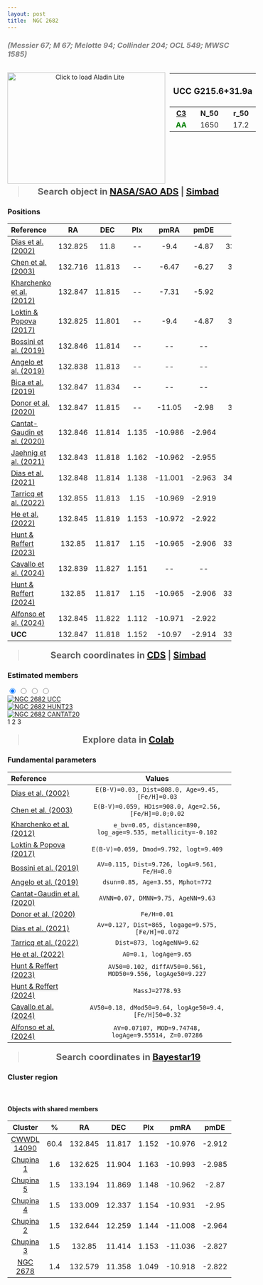 ```yaml
---
layout: post
title:  NGC 2682
---
```

<h3><span style="color: #808080;"><i>(Messier 67; M 67; Melotte 94; Collinder 204; OCL 549; MWSC 1585)</i></span></h3><div style="display: flex; justify-content: space-between; width:720px;height:250px">
<div style="text-align: center;">

<!-- Static image + data attributes for FOV and target -->
<img id="aladin_img"
     data-umami-event="aladin_load"
     src="https://raw.githubusercontent.com/ucc23/Q3P/main/plots/aladin/ngc2682.webp"
     alt="Click to load Aladin Lite" 
     style="width:355px;height:250px; cursor: pointer;"
     data-fov="0.573" 
     data-target="132.847 11.818"/>
<!-- Div to contain Aladin Lite viewer -->
<div id="aladin-lite-div" style="width:355px;height:250px;display:none;"></div>
<!-- Aladin Lite script (will be loaded after the image is clicked) -->
<script src="{{ site.baseurl }}/scripts/aladin_load.js"></script>

</div>
<!-- Left block -->

<table style="width:355px;height:250px;">
  <!-- Row 1 (title) -->
  <tr>
    <td colspan="5"><h3>UCC G215.6+31.9a</h3></td>
  </tr>
  <!-- Row 2 -->
  <tr>
    <th style="text-align: center;"><a href="https://ucc.ar/faq#what-is-the-c3-parameter" title="Combined class">C3</a></th>
    <th style="text-align: center;"><div title="Stars with membership probability >50%">N_50</div></th>
    <th style="text-align: center;"><div title="Radius that contains half the members [arcmin]">r_50</div></th>
  </tr>
  <!-- Row 3 -->
  <tr>
    <td style="text-align: center;"><span style="color: green; font-weight: bold;">A</span><span style="color: green; font-weight: bold;">A</span></td>
    <td style="text-align: center;">1650</td>
    <td style="text-align: center;">17.2</td>
  </tr>
</table>
</div>

> <p style="text-align:center; font-weight: bold; font-size:20px">Search object in <a data-umami-event="nasa_search" href="https://ui.adsabs.harvard.edu/search/q=%20collection%3Aastronomy%20body%3A%22NGC%202682%22&sort=date%20desc%2C%20bibcode%20desc&p_=0" target="_blank">NASA/SAO ADS</a> | <a data-umami-event="simbad_search" href="https://simbad.cds.unistra.fr/simbad/sim-id-refs?Ident=ngc2682" target="_blank">Simbad</a></p>


### Positions

| Reference    | RA    | DEC   | Plx  | pmRA  | pmDE   |  Rv  |
| :---         | :---: | :---: | :---: | :---: | :---: | :---: |
|[Dias et al. (2002)](https://ui.adsabs.harvard.edu/abs/2002A%26A...389..871D) | 132.825 | 11.8 | -- | -9.4 | -4.87 | 33.62 |
|[Chen et al. (2003)](https://ui.adsabs.harvard.edu/abs/2003AJ....125.1397C) | 132.716 | 11.813 | -- | -6.47 | -6.27 | 33.6 |
|[Kharchenko et al. (2012)](https://ui.adsabs.harvard.edu/abs/2012A%26A...543A.156K) | 132.847 | 11.815 | -- | -7.31 | -5.92 | -- |
|[Loktin & Popova (2017)](https://ui.adsabs.harvard.edu/abs/2017AstBu..72..257L) | 132.825 | 11.801 | -- | -9.4 | -4.87 | 33.6 |
|[Bossini et al. (2019)](https://ui.adsabs.harvard.edu/abs/2019A%26A...623A.108B) | 132.846 | 11.814 | -- | -- | -- | -- |
|[Angelo et al. (2019)](https://ui.adsabs.harvard.edu/abs/2019A%26A...624A...8A) | 132.838 | 11.813 | -- | -- | -- | -- |
|[Bica et al. (2019)](https://ui.adsabs.harvard.edu/abs/2019AJ....157...12B) | 132.847 | 11.834 | -- | -- | -- | -- |
|[Donor et al. (2020)](https://ui.adsabs.harvard.edu/abs/2020AJ....159..199D) | 132.847 | 11.815 | -- | -11.05 | -2.98 | 33.9 |
|[Cantat-Gaudin et al. (2020)](https://ui.adsabs.harvard.edu/abs/2020A%26A...640A...1C) | 132.846 | 11.814 | 1.135 | -10.986 | -2.964 | -- |
|[Jaehnig et al. (2021)](https://ui.adsabs.harvard.edu/abs/2021ApJ...923..129J) | 132.843 | 11.818 | 1.162 | -10.962 | -2.955 | -- |
|[Dias et al. (2021)](https://ui.adsabs.harvard.edu/abs/2021MNRAS.504..356D) | 132.848 | 11.814 | 1.138 | -11.001 | -2.963 | 34.045 |
|[Tarricq et al. (2022)](https://ui.adsabs.harvard.edu/abs/2022A%26A...659A..59T) | 132.855 | 11.813 | 1.15 | -10.969 | -2.919 | -- |
|[He et al. (2022)](https://ui.adsabs.harvard.edu/abs/2022ApJS..262....7H) | 132.845 | 11.819 | 1.153 | -10.972 | -2.922 | -- |
|[Hunt & Reffert (2023)](https://ui.adsabs.harvard.edu/abs/2023A%26A...673A.114H) | 132.85 | 11.817 | 1.15 | -10.965 | -2.906 | 33.767 |
|[Cavallo et al. (2024)](https://ui.adsabs.harvard.edu/abs/2024AJ....167...12C) | 132.839 | 11.827 | 1.151 | -- | -- | -- |
|[Hunt & Reffert (2024)](https://ui.adsabs.harvard.edu/abs/2024A%26A...686A..42H) | 132.85 | 11.817 | 1.15 | -10.965 | -2.906 | 33.767 |
|[Alfonso et al. (2024)](https://ui.adsabs.harvard.edu/abs/2024A%26A...689A..18A) | 132.845 | 11.822 | 1.112 | -10.971 | -2.922 | -- |
| **UCC** |132.847 | 11.818 | 1.152 | -10.97 | -2.914 | 33.912 |

> <p style="text-align:center; font-weight: bold; font-size:20px">Search coordinates in <a data-umami-event="cds_coord_search" href="https://cdsportal.u-strasbg.fr/?target=132.847,+11.818" target="_blank">CDS</a> | <a data-umami-event="simbad_coord_search" href="https://simbad.cds.unistra.fr/mobile/object_list.html?coord=132.847%2011.818&output=json&radius=5&userEntry=ngc2682" target="_blank">Simbad</a></p>

### Estimated members

<div class="carousel">
<input type="radio" name="radio-btn" id="slide1" checked>
<input type="radio" name="radio-btn" id="slide1">
<input type="radio" name="radio-btn" id="slide2">
<input type="radio" name="radio-btn" id="slide3">
<div class="slides">
<div class="slide">
<a href="https://raw.githubusercontent.com/ucc23/Q3P/main/plots/UCC/ngc2682.webp" target="_blank">
<img src="https://raw.githubusercontent.com/ucc23/Q3P/main/plots/UCC/ngc2682.webp" alt="NGC 2682 UCC">
</a>
</div>
<div class="slide">
<a href="https://raw.githubusercontent.com/ucc23/Q3P/main/plots/HUNT23/ngc2682.webp" target="_blank">
<img src="https://raw.githubusercontent.com/ucc23/Q3P/main/plots/HUNT23/ngc2682.webp" alt="NGC 2682 HUNT23">
</a>
</div>
<div class="slide">
<a href="https://raw.githubusercontent.com/ucc23/Q3P/main/plots/CANTAT20/ngc2682.webp" target="_blank">
<img src="https://raw.githubusercontent.com/ucc23/Q3P/main/plots/CANTAT20/ngc2682.webp" alt="NGC 2682 CANTAT20">
</a>
</div>
</div>
<div class="indicators">
<label for="slide1">1</label>
<label for="slide2">2</label>
<label for="slide3">3</label>
</div>
</div>


> <p style="text-align:center; font-weight: bold; font-size:20px">Explore data in <a data-umami-event="colab" href="https://colab.research.google.com/github/ucc23/ucc/blob/main/assets/notebook.ipynb" target="_blank">Colab</a></p>


### Fundamental parameters

| Reference |  Values |
| :---      |  :---:  |
| [Dias et al. (2002)](https://ui.adsabs.harvard.edu/abs/2002A%26A...389..871D) | `E(B-V)=0.03, Dist=808.0, Age=9.45, [Fe/H]=0.03` |
| [Chen et al. (2003)](https://ui.adsabs.harvard.edu/abs/2003AJ....125.1397C) | `E(B-V)=0.059, HDis=908.0, Age=2.56, [Fe/H]=0.0;0.02` |
| [Kharchenko et al. (2012)](https://ui.adsabs.harvard.edu/abs/2012A%26A...543A.156K) | `e_bv=0.05, distance=890, log_age=9.535, metallicity=-0.102` |
| [Loktin & Popova (2017)](https://ui.adsabs.harvard.edu/abs/2017AstBu..72..257L) | `E(B-V)=0.059, Dmod=9.792, logt=9.409` |
| [Bossini et al. (2019)](https://ui.adsabs.harvard.edu/abs/2019A%26A...623A.108B) | `AV=0.115, Dist=9.726, logA=9.561, Fe/H=0.0` |
| [Angelo et al. (2019)](https://ui.adsabs.harvard.edu/abs/2019A%26A...624A...8A) | `dsun=0.85, Age=3.55, Mphot=772` |
| [Cantat-Gaudin et al. (2020)](https://ui.adsabs.harvard.edu/abs/2020A%26A...640A...1C) | `AVNN=0.07, DMNN=9.75, AgeNN=9.63` |
| [Donor et al. (2020)](https://ui.adsabs.harvard.edu/abs/2020AJ....159..199D) | `Fe/H=0.01` |
| [Dias et al. (2021)](https://ui.adsabs.harvard.edu/abs/2021MNRAS.504..356D) | `Av=0.127, Dist=865, logage=9.575, [Fe/H]=0.072` |
| [Tarricq et al. (2022)](https://ui.adsabs.harvard.edu/abs/2022A%26A...659A..59T) | `Dist=873, logAgeNN=9.62` |
| [He et al. (2022)](https://ui.adsabs.harvard.edu/abs/2022ApJS..262....7H) | `A0=0.1, logAge=9.65` |
| [Hunt & Reffert (2023)](https://ui.adsabs.harvard.edu/abs/2023A%26A...673A.114H) | `AV50=0.102, diffAV50=0.561, MOD50=9.556, logAge50=9.227` |
| [Hunt & Reffert (2024)](https://ui.adsabs.harvard.edu/abs/2024A%26A...686A..42H) | `MassJ=2778.93` |
| [Cavallo et al. (2024)](https://ui.adsabs.harvard.edu/abs/2024AJ....167...12C) | `AV50=0.18, dMod50=9.64, logAge50=9.4, [Fe/H]50=0.32` |
| [Alfonso et al. (2024)](https://ui.adsabs.harvard.edu/abs/2024A%26A...689A..18A) | `AV=0.07107, MOD=9.74748, logAge=9.55514, Z=0.07286` |

> <p style="text-align:center; font-weight: bold; font-size:20px">Search coordinates in <a data-umami-event="bayestar" href="http://argonaut.skymaps.info/query?lon=215.687%20&lat=31.923&coordsys=gal&mapname=bayestar2019" target="_blank">Bayestar19</a></p>


### Cluster region

<html lang="en">
  <body>
    <center>
    <div id="plot-params"
         data-oc-name="ngc2682"
         data-ra-center="132.85"
         data-dec-center="11.81"
         data-rad-deg="17.2"
         data-plx="1.152">
    </div>
    <div id="plot-container">
        <div id="plot"></div>
    </div>
    <script defer type="module" src="{{ site.baseurl }}/scripts/radec_scatter.js"></script>
    </center>
  </body>
</html>
<br>


#### Objects with shared members

| Cluster | <span title="Percentage of members that this OC shares with the ones listed">%</span>   | RA   | DEC   | Plx   | pmRA  | pmDE  | Rv    |
| :---:   | :-: |:---: | :---: | :---: | :---: | :---: | :---: |
|[CWWDL 14090](/_clusters/cwwdl14090/)| 60.4 | 132.845 | 11.817 | 1.152 | -10.976 | -2.912 | 33.786 |
|[Chupina 1](/_clusters/chupina1/)| 1.6 | 132.625 | 11.904 | 1.163 | -10.993 | -2.985 | 34.591 |
|[Chupina 5](/_clusters/chupina5/)| 1.5 | 133.194 | 11.869 | 1.148 | -10.962 | -2.87 | 34.326 |
|[Chupina 4](/_clusters/chupina4/)| 1.5 | 133.009 | 12.337 | 1.154 | -10.931 | -2.95 | 33.991 |
|[Chupina 2](/_clusters/chupina2/)| 1.5 | 132.644 | 12.259 | 1.144 | -11.008 | -2.964 | 33.832 |
|[Chupina 3](/_clusters/chupina3/)| 1.5 | 132.85 | 11.414 | 1.153 | -11.036 | -2.827 | 34.392 |
|[NGC 2678](/_clusters/ngc2678/)| 1.4 | 132.579 | 11.358 | 1.049 | -10.918 | -2.822 | 35.483 |